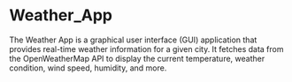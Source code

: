 # Weather_App
The Weather App is a graphical user interface (GUI) application that provides real-time weather information for a given city. It fetches data from the OpenWeatherMap API to display the current temperature, weather condition, wind speed, humidity, and more.
